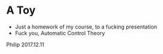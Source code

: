 # A Toy
+  Just a homework of my course, to a fucking presentation
+  Fuck you, Automatic Control Theory  

Philip 2017.12.11